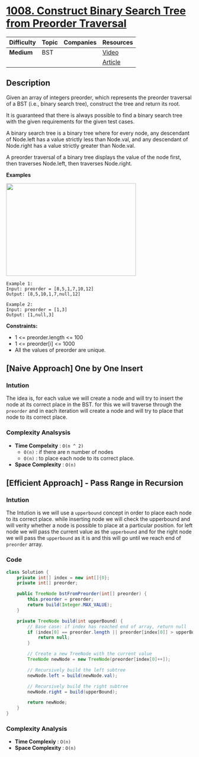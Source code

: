 # [1008. Construct Binary Search Tree from Preorder Traversal](https://leetcode.com/problems/construct-binary-search-tree-from-preorder-traversal/description/)

| Difficulty | Topic | Companies | Resources   |
| ---------- | ----- | --------- | ----------- |
| **Medium** | BST   |           | [Video](https://youtu.be/UmJT3j26t1I)   |
|            |       |           | [Article](https://www.geeksforgeeks.org/construct-bst-from-given-preorder-traversa/) |

## Description
Given an array of integers preorder, which represents the preorder traversal of a BST (i.e., binary search tree), construct the tree and return its root.

It is guaranteed that there is always possible to find a binary search tree with the given requirements for the given test cases.

A binary search tree is a binary tree where for every node, any descendant of Node.left has a value strictly less than Node.val, and any descendant of Node.right has a value strictly greater than Node.val.

A preorder traversal of a binary tree displays the value of the node first, then traverses Node.left, then traverses Node.right.

**Examples**

<img src="https://assets.leetcode.com/uploads/2019/03/06/1266.png" height=250 width=350>

```
Example 1:
Input: preorder = [8,5,1,7,10,12]
Output: [8,5,10,1,7,null,12]

Example 2:
Input: preorder = [1,3]
Output: [1,null,3]
```

**Constraints:**

- 1 <= preorder.length <= 100
- 1 <= preorder[i] <= 1000
- All the values of preorder are unique.


## [Naive Approach] One by One Insert

### Intution

The idea is, for each value we will create a node and will try to insert the node at its correct place in the BST. for this we will traverse through the `preorder` and in each iteration will create a node and will try to place that node to its correct place.

### Complexity Analsysis
- **Time Compelxity** : `O(n ^ 2)`
  - `O(n)` : if there are n number of nodes
  - `O(n)` : to place each node to its correct place. 
- **Space Complexity** : `O(n)`


## [Efficient Approach] - Pass Range in Recursion 

### Intution
The Intution is we will use a `upperbound` concept in order to place each node to its correct place. while inserting node we will check the upperbound and will verity whether a node is possible to place at a particular position. for left node we will pass the current value as the `upperbound` and for the right node we will pass the `upperbound` as it is and this will go until we reach end of `preorder` array.

### Code
```java
class Solution {
    private int[] index = new int[]{0};
    private int[] preorder;

    public TreeNode bstFromPreorder(int[] preorder) {
        this.preorder = preorder;
        return build(Integer.MAX_VALUE);
    }

    private TreeNode build(int upperBound) {
        // Base case: if index has reached end of array, return null
        if (index[0] == preorder.length || preorder[index[0]] > upperBound) {
            return null;
        }

        // Create a new TreeNode with the current value
        TreeNode newNode = new TreeNode(preorder[index[0]++]);

        // Recursively build the left subtree
        newNode.left = build(newNode.val);

        // Recursively build the right subtree
        newNode.right = build(upperBound);

        return newNode;
    }
}
```

### Complexity Analysis

- **Time Complexiy** : `O(n)`
- **Space Complexity** : `O(n)`